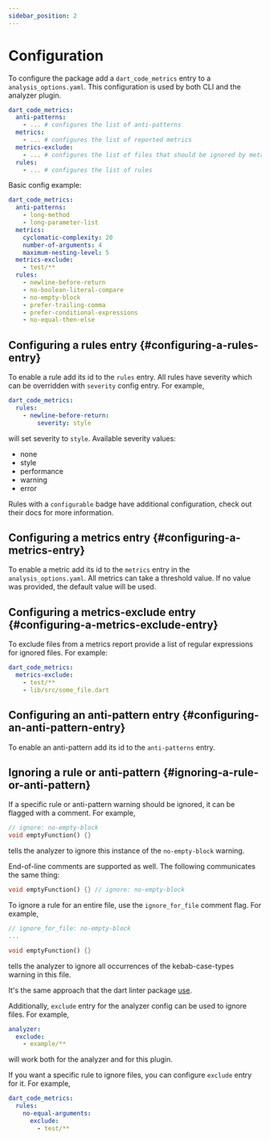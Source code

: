 ```yaml
---
sidebar_position: 2
---
```


# Configuration

To configure the package add a `dart_code_metrics` entry to a `analysis_options.yaml`. This configuration is used by both CLI and the analyzer plugin.

```yaml title="analysis_options.yaml"
dart_code_metrics:
  anti-patterns:
    - ... # configures the list of anti-patterns
  metrics:
    - ... # configures the list of reported metrics
  metrics-exclude:
    - ... # configures the list of files that should be ignored by metrics
  rules:
    - ... # configures the list of rules
```

Basic config example:

```yaml title="analysis_options.yaml"
dart_code_metrics:
  anti-patterns:
    - long-method
    - long-parameter-list
  metrics:
    cyclomatic-complexity: 20
    number-of-arguments: 4
    maximum-nesting-level: 5
  metrics-exclude:
    - test/**
  rules:
    - newline-before-return
    - no-boolean-literal-compare
    - no-empty-block
    - prefer-trailing-comma
    - prefer-conditional-expressions
    - no-equal-then-else
```

## Configuring a rules entry {#configuring-a-rules-entry}

To enable a rule add its id to the `rules` entry. All rules have severity which can be overridden with `severity` config entry. For example,

```yaml title="analysis_options.yaml"
dart_code_metrics:
  rules:
    - newline-before-return:
        severity: style
```

will set severity to `style`. Available severity values:

- none
- style
- performance
- warning
- error

Rules with a `configurable` badge have additional configuration, check out their docs for more information.

## Configuring a metrics entry {#configuring-a-metrics-entry}

To enable a metric add its id to the `metrics` entry in the `analysis_options.yaml`. All metrics can take a threshold value. If no value was provided, the default value will be used.

## Configuring a metrics-exclude entry {#configuring-a-metrics-exclude-entry}

To exclude files from a metrics report provide a list of regular expressions for ignored files. For example:

```yaml title="analysis_options.yaml"
dart_code_metrics:
  metrics-exclude:
    - test/**
    - lib/src/some_file.dart
```

## Configuring an anti-pattern entry {#configuring-an-anti-pattern-entry}

To enable an anti-pattern add its id to the `anti-patterns` entry.

## Ignoring a rule or anti-pattern {#ignoring-a-rule-or-anti-pattern}

If a specific rule or anti-pattern warning should be ignored, it can be flagged with a comment. For example,

```dart
// ignore: no-empty-block
void emptyFunction() {}
```

tells the analyzer to ignore this instance of the `no-empty-block` warning.

End-of-line comments are supported as well. The following communicates the same thing:

```dart
void emptyFunction() {} // ignore: no-empty-block
```

To ignore a rule for an entire file, use the `ignore_for_file` comment flag. For example,

```dart
// ignore_for_file: no-empty-block
...

void emptyFunction() {}
```

tells the analyzer to ignore all occurrences of the kebab-case-types warning in this file.

It's the same approach that the dart linter package [use](https://github.com/dart-lang/linter#usage).

Additionally, `exclude` entry for the analyzer config can be used to ignore files. For example,

```yaml title="analysis_options.yaml"
analyzer:
  exclude:
    - example/**
```

will work both for the analyzer and for this plugin.

If you want a specific rule to ignore files, you can configure `exclude` entry for it. For example,

```yaml title="analysis_options.yaml"
dart_code_metrics:
  rules:
    no-equal-arguments:
      exclude:
        - test/**
```
